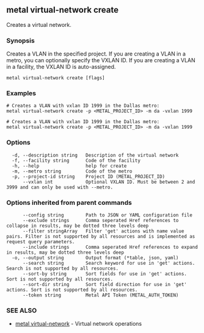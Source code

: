 ## metal virtual-network create

Creates a virtual network.

### Synopsis

Creates a VLAN in the specified project. If you are creating a VLAN in a metro, you can optionally specify the VXLAN ID. If you are creating a VLAN in a facility, the VXLAN ID is auto-assigned.

```
metal virtual-network create [flags]
```

### Examples

```
# Creates a VLAN with vxlan ID 1999 in the Dallas metro:
metal virtual-network create -p <METAL_PROJECT_ID> -m da -vxlan 1999
		
# Creates a VLAN with vxlan ID 1999 in the Dallas metro:
metal virtual-network create -p <METAL_PROJECT_ID> -m da -vxlan 1999

```

### Options

```
  -d, --description string   Description of the virtual network
  -f, --facility string      Code of the facility
  -h, --help                 help for create
  -m, --metro string         Code of the metro
  -p, --project-id string    Project ID (METAL_PROJECT_ID)
      --vxlan int            Optional VXLAN ID. Must be between 2 and 3999 and can only be used with --metro.
```

### Options inherited from parent commands

```
      --config string        Path to JSON or YAML configuration file
      --exclude strings      Comma seperated Href references to collapse in results, may be dotted three levels deep
      --filter stringArray   Filter 'get' actions with name value pairs. Filter is not supported by all resources and is implemented as request query parameters.
      --include strings      Comma seperated Href references to expand in results, may be dotted three levels deep
  -o, --output string        Output format (*table, json, yaml)
      --search string        Search keyword for use in 'get' actions. Search is not supported by all resources.
      --sort-by string       Sort fields for use in 'get' actions. Sort is not supported by all resources.
      --sort-dir string      Sort field direction for use in 'get' actions. Sort is not supported by all resources.
      --token string         Metal API Token (METAL_AUTH_TOKEN)
```

### SEE ALSO

* [metal virtual-network](metal_virtual-network.md)	 - Virtual network operations

